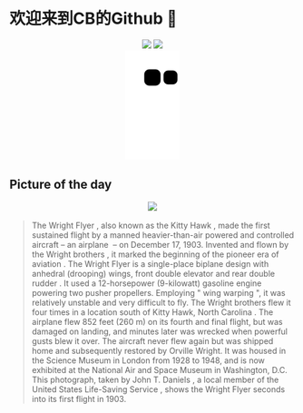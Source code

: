 
# 欢迎来到CB的Github 👋

<div align="center">
  <img height="137px" src="https://github-readme-stats.vercel.app/api?username=SuperCB&show_icons=true&theme=radical" />
  <img height="137px" src="https://github-readme-stats.vercel.app/api/top-langs/?username=SuperCB&hide_title=true&hide_border=true&layout=compact&langs_count=6&text_color=000&icon_color=fff" />
</div>


<div align="center">
    <img src="./contribution-snake/github-contribution-grid-snake.svg" />
</div>



## Picture of the day
<div align="center">
  <img width=400px src="https://upload.wikimedia.org/wikipedia/commons/thumb/8/86/First_flight2.jpg/750px-First_flight2.jpg" />
</div>

>The  Wright Flyer , also known as the  Kitty Hawk , made the first sustained flight by a manned  heavier-than-air  powered and controlled aircraft – an  airplane  – on December 17, 1903. Invented and flown by the  Wright brothers , it marked the beginning of the  pioneer era of aviation . The  Wright Flyer  is a single-place biplane design with  anhedral  (drooping) wings, front double  elevator  and rear double  rudder . It used a 12-horsepower (9-kilowatt) gasoline engine powering two pusher propellers. Employing " wing warping ", it was relatively unstable and very difficult to fly. The Wright brothers flew it four times in a location south of  Kitty Hawk, North Carolina . The airplane flew 852 feet (260 m) on its fourth and final flight, but was damaged on landing, and minutes later was wrecked when powerful gusts blew it over. The aircraft never flew again but was shipped home and subsequently restored by Orville Wright. It was housed in the  Science Museum  in London from 1928 to 1948, and is now exhibited at the  National Air and Space Museum  in Washington, D.C. This photograph, taken by  John T. Daniels , a local member of the  United States Life-Saving Service , shows the  Wright Flyer  seconds into its first flight in 1903.


